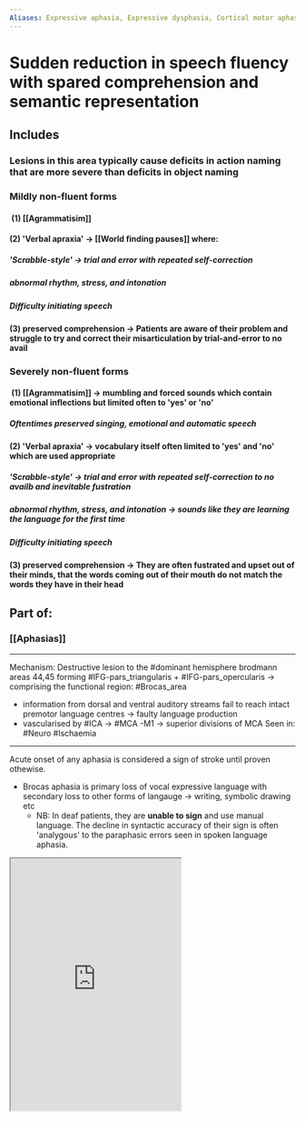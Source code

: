 ```yaml
---
Aliases: Expressive aphasia, Expressive dysphasia, Cortical motor aphasia
---
```

# Sudden reduction in speech fluency with spared comprehension and semantic representation
## Includes
### Lesions in this area typically cause deficits in action naming that are more severe than deficits in object naming
### Mildly non-fluent forms
####  (1) [[Agrammatisim]]
####  (2) 'Verbal apraxia' -> [[World finding pauses]] where:
##### 'Scrabble-style' -> trial and error with repeated self-correction 
##### abnormal rhythm, stress, and intonation
##### Difficulty initiating speech 
####  (3) preserved comprehension -> Patients are aware of their problem and struggle to try and correct their misarticulation by trial-and-error to no avail
### Severely non-fluent forms 
####  (1) [[Agrammatisim]] -> mumbling and forced sounds which contain emotional inflections but limited often to 'yes' or 'no'
##### Oftentimes preserved singing, emotional and automatic speech
####  (2) 'Verbal apraxia' -> vocabulary itself often limited to 'yes' and 'no' which are used appropriate 
##### 'Scrabble-style' -> trial and error with repeated self-correction to no availb and inevitable fustration
##### abnormal rhythm, stress, and intonation -> sounds like they are learning the language for the first time
##### Difficulty initiating speech 
####  (3) preserved comprehension -> They are often fustrated and upset out of their minds, that the words coming out of their mouth do not match the words they have in their head
## Part of:
### [[Aphasias]]

---
Mechanism: Destructive lesion to the #dominant hemisphere brodmann areas 44,45 forming #IFG-pars_triangularis + #IFG-pars_opercularis → comprising the functional region: #Brocas_area 
- information from dorsal and ventral auditory streams fail to reach intact premotor language centres → faulty language production
- vascularised by #ICA -> #MCA -M1 -> superior divisions of MCA
Seen in: #Neuro #Ischaemia 

---

Acute onset of any aphasia is considered a sign of stroke until proven othewise.

- Brocas aphasia is primary loss of vocal expressive language with secondary loss to other forms of langauge → writing, symbolic drawing etc
    - NB: In deaf patients, they are **unable to sign** and use manual language. The decline in syntactic accuracy of their sign is often 'analygous' to the paraphasic errors seen in spoken language aphasia.
 
 
<iframe src="https://www.youtube.com/embed/bZ7pnmd9UHI" class="resize-vertical" style="height: 444px;"></iframe>
